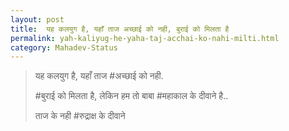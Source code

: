 ```yaml
---
layout: post
title:  यह कलयुग है, यहाँ ताज अच्छाई को नही, बुराई को मिलता है
permalink: yah-kaliyug-he-yaha-taj-acchai-ko-nahi-milti.html
category: Mahadev-Status
---
```

> यह कलयुग है, यहाँ ताज #अच्छाई को नही.
> 
> #बुराई को मिलता है, लेकिन हम तो बाबा #महाकाल के दीवाने है..
> 
> ताज के नही #रुद्राक्ष के दीवाने 
